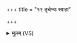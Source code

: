 +++
title = "१९ तृचेभ्यः स्वाहा"

+++
<details><summary>मूलम् (VS)</summary>

तृ॒चेभ्यः॒ स्वाहा॑ ॥
</details>